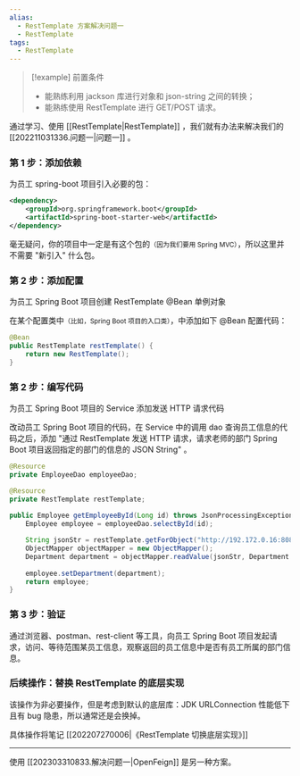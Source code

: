 ```yaml
---
alias:
  - RestTemplate 方案解决问题一
  - RestTemplate
tags:
  - RestTemplate
---
```


> [!example] 前置条件
> - 能熟练利用 jackson 库进行对象和 json-string 之间的转换；
> - 能熟练使用 RestTemplate 进行 GET/POST 请求。

通过学习、使用 [[RestTemplate|RestTemplate]] ，我们就有办法来解决我们的 [[202211031336.问题一|问题一]] 。

### 第 1 步：添加依赖

为员工 spring-boot 项目引入必要的包：

```xml
<dependency>  
    <groupId>org.springframework.boot</groupId>  
    <artifactId>spring-boot-starter-web</artifactId>  
</dependency>
```

毫无疑问，你的项目中一定是有这个包的<small>（因为我们要用 Spring MVC）</small>，所以这里并不需要 "新引入" 什么包。

### 第 2 步：添加配置

为员工 Spring Boot 项目创建 RestTemplate @Bean 单例对象

在某个配置类中<small>（比如，Spring Boot 项目的入口类）</small>，中添加如下 @Bean 配置代码：

```java
@Bean  
public RestTemplate restTemplate() {  
    return new RestTemplate();  
}
```

### 第 2 步：编写代码

为员工 Spring Boot 项目的 Service 添加发送 HTTP 请求代码

改动员工 Spring Boot 项目的代码，在 Service 中的调用 dao 查询员工信息的代码之后，添加 "通过 RestTemplate 发送 HTTP 请求，请求老师的部门 Spring Boot 项目返回指定的部门的信息的 JSON String" 。

```java
@Resource  
private EmployeeDao employeeDao;  

@Resource  
private RestTemplate restTemplate;  
  
public Employee getEmployeeById(Long id) throws JsonProcessingException {
    Employee employee = employeeDao.selectById(id); 

    String jsonStr = restTemplate.getForObject("http://192.172.0.16:8080/department?id=" + id, String.class);  
    ObjectMapper objectMapper = new ObjectMapper();  
    Department department = objectMapper.readValue(jsonStr, Department.class);
        
    employee.setDepartment(department);  
    return employee;  
}
```

### 第 3 步：验证

通过浏览器、postman、rest-client 等工具，向员工 Spring Boot 项目发起请求，访问、等待范围某员工信息，观察返回的员工信息中是否有员工所属的部门信息。

### 后续操作：替换 RestTemplate 的底层实现

该操作为非必要操作，但是考虑到默认的底层库：JDK URLConnection 性能低下且有 bug 隐患，所以通常还是会换掉。

具体操作将笔记 [[202207270006|《RestTemplate 切换底层实现》]]


---

使用 [[202303310833.解决问题一|OpenFeign]] 是另一种方案。